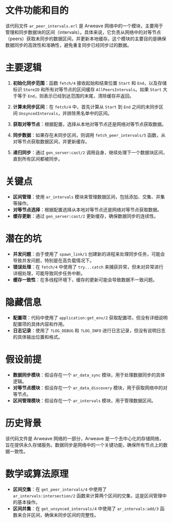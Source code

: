 # 文件功能和目的
该代码文件 `ar_peer_intervals.erl` 是 Arweave 网络中的一个模块，主要用于管理和同步数据块的区间（intervals）。具体来说，它负责从网络中的对等节点（peers）获取未同步的数据区间，并更新本地缓存。这个模块的主要目的是确保数据同步的高效性和准确性，避免重复同步已经同步过的数据。

# 主要逻辑
1. **初始化同步范围**：函数 `fetch/4` 接收起始和结束位置 `Start` 和 `End`，以及存储标识 `StoreID` 和所有对等节点的区间缓存 `AllPeersIntervals`。如果 `Start` 大于等于 `End`，则表示已经到达范围的末尾，清除缓存并返回。

2. **计算未同步区间**：在 `fetch/4` 中，首先计算从 `Start` 到 `End` 之间的未同步区间 `UnsyncedIntervals`，并排除黑名单中的区间。

3. **获取对等节点**：根据配置，选择从本地对等节点还是网络对等节点获取数据。

4. **同步数据**：如果存在未同步区间，则调用 `fetch_peer_intervals/5` 函数，从对等节点获取数据区间，并更新缓存。

5. **递归同步**：通过 `gen_server:cast/2` 调用自身，继续处理下一个数据块区间，直到所有区间都被同步。

# 关键点
- **区间管理**：使用 `ar_intervals` 模块来管理数据区间，包括添加、交集、并集等操作。
- **对等节点选择**：根据配置选择从本地对等节点还是网络对等节点获取数据。
- **缓存更新**：通过 `gen_server:cast/2` 更新缓存，确保数据同步的连续性。

# 潜在的坑
- **并发问题**：由于使用了 `spawn_link/1` 创建新的进程来处理同步任务，可能会导致并发问题，特别是在高负载情况下。
- **错误处理**：在 `fetch/4` 中使用了 `try...catch` 来捕获异常，但未对异常进行详细处理，可能导致同步任务中断。
- **缓存一致性**：在多线程环境下，缓存的更新可能会导致数据不一致问题。

# 隐藏信息
- **配置项**：代码中使用了 `application:get_env/2` 获取配置项，但没有详细说明配置项的具体内容和作用。
- **日志记录**：使用了 `?LOG_DEBUG` 和 `?LOG_INFO` 进行日志记录，但没有说明日志的具体输出位置和格式。

# 假设前提
- **数据同步模块**：假设存在一个 `ar_data_sync` 模块，用于处理数据同步的具体逻辑。
- **对等节点模块**：假设存在一个 `ar_data_discovery` 模块，用于获取网络中的对等节点。
- **区间管理模块**：假设存在一个 `ar_intervals` 模块，用于管理数据区间。

# 历史背景
该代码文件是 Arweave 网络的一部分，Arweave 是一个去中心化的存储网络，旨在提供永久存储服务。数据同步是网络中的一个关键功能，确保所有节点上的数据一致性。

# 数学或算法原理
- **区间交集**：在 `get_peer_intervals/4` 中使用了 `ar_intervals:intersection/2` 函数来计算两个区间的交集，这是区间管理中的基本操作。
- **区间并集**：在 `get_unsynced_intervals/4` 中使用了 `ar_intervals:add/3` 函数来合并区间，确保未同步区间的完整性。